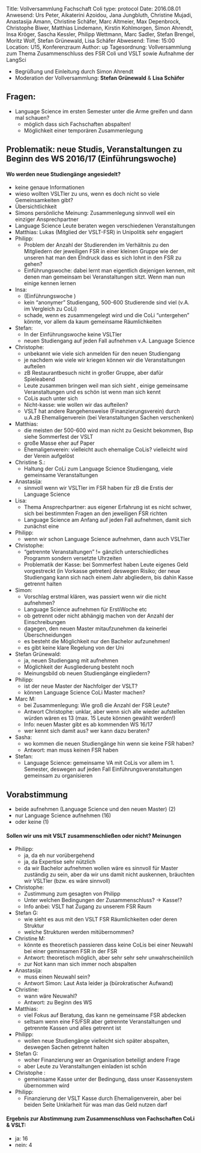 Title: Vollversammlung Fachschaft Coli
type: protocol
Date: 2016.08.01
Anwesend: Urs Peter, Aikaterini Azoidou, Jana Jungbluth, Christine Mujadi, Anastasija Amann, Christine Schäfer, Marc Altmeier, Max Depenbrock, Christophe Biwer, Matthias Lindemann, Kirstin Kohlmorgen, Simon Ahrendt, Insa Kröger, Sascha Kessler, Philipp Wettmann, Marc Sadler, Stefan Brengel, Moritz Wolf, Stefan Grünewald, Lisa Schäfer
Abwesend: 
Time: 15:00
Location: U15, Konferenzraum
Author: up
Tagesordnung: Vollversammlung zum Thema Zusammenschluss des FSR Coli und VSLT sowie Aufnahme der LangSci

- Begrüßung und Einleitung durch Simon Ahrendt
- Moderation der Vollversammlung: **Stefan Grünewald** & **Lisa Schäfer**

## Fragen:
- Language Science im ersten Semester unter die Arme greifen und dann mal schauen?
	- möglich dass sich Fachschaften abspalten!
	- Möglichkeit einer temporären Zusammenlegung

## Problematik: neue Studis, Veranstaltungen zu Beginn des WS 2016/17 (Einführungswoche)

#### Wo werden neue Studiengänge angesiedelt?
- keine genaue Informationen
- wieso wollten VSLTler zu uns, wenn es doch nicht so viele Gemeinsamkeiten gibt?
- Übersichtlichkeit
- Simons persönliche Meinung: Zusammenlegung sinnvoll weil ein einziger Ansprechpartner
- Language Science Leute beraten wegen verschiedenen Veranstaltungen
- Matthias: Lukas (Mitglied der VSLT-FSR) in Unipolitik sehr engagiert
- Philipp:
	- Problem der Anzahl der Studierenden im Verhältnis zu den Mitgliedern der jeweiligen FSR
in einer kleinen Gruppe wie der unseren hat man den EIndruck dass es sich lohnt in den FSR zu gehen?
	- Einführungswoche: dabei lernt man eigentlich diejenigen kennen, mit denen man gemeinsam bei Veranstaltungen sitzt. Wenn man nun einige kennen lernen
- Insa:
	- (Einführungswoche )
	- kein “anonymer” Studiengang, 500-600 Studierende sind viel (v.A. im Vergleich zu CoLi)
	- schade, wenn es zusammengelegt wird und die CoLi “untergehen” könnte, vor allem da kaum gemeinsame Räumlichkeiten
- Stefan:
	- In der Einführungswoche keine VSLTler
	- neuen Studiengang auf jeden Fall aufnehmen v.A. Language Science
- Christophe:
	- unbekannt wie viele sich anmelden für den neuen Studiengang
	- je nachdem wie viele wir kriegen können wir die Veranstaltungen aufteilen
	- zB Restaurantbesuch nicht in großer Gruppe, aber dafür Spieleabend
	- Leute zusammen bringen weil man sich sieht , einige gemeinsame Veranstaltungen und es schön ist wenn man sich kennt
	- CoLis auch unter sich
	- Nicht-kasse: wie wollen wir das aufteilen?
	- VSLT hat andere Rangehensweise (Finanzierungsverein) durch u.A.zB Ehemaligenverein (bei Veranstaltungen Sachen verschenken)
- Matthias:
	- die meisten der 500-600 wird man nicht zu Gesicht bekommen, Bsp siehe Sommerfest der VSLT
	- große Masse eher auf Paper
	- Ehemaligenverein: vielleicht auch ehemalige CoLis? vielleicht wird der Verein aufgelöst
- Christine S.:
	- Haltung der CoLi zum Language Science Studiengang, viele gemeinsame Veranstaltungen
- Anastasija:
	- sinnvoll wenn wir VSLTler im FSR haben für zB die Erstis der Language Science
- Lisa:
	- Thema Ansprechpartner: aus eigener Erfahrung ist es nicht schwer, sich bei bestimmten Fragen an den jeweiligen FSR richten
	- Language Science am Anfang auf jeden Fall aufnehmen, damit sich zunächst eine
- Philipp:
	- wenn wir schon Language Science aufnehmen, dann auch VSLTler
- Christophe:
	- “getrennte Veranstaltungen” != gänzlich unterschiedliches Programm sondern versetzte Uhrzeiten
	- Problematik der Kasse: bei Sommerfest haben Leute eigenes Geld vorgestreckt (in Vorkasse getreten) deswegen Risiko; der neue Studiengang kann sich nach einem Jahr abgliedern, bis dahin Kasse getrennt halten
- Simon:
	- Vorschlag erstmal klären, was passiert wenn wir die nicht aufnehmen?
	- Language Science aufnehmen für ErstiWoche etc
	- ob getrennt oder nicht abhängig machen von der Anzahl der Einschreibungen
	- dagegen, den neuen Master mitaufzunehmen da keinerlei Überschneidungen
	- es besteht die Möglichkeit nur den Bachelor aufzunehmen!
	- es gibt keine klare Regelung von der Uni
- Stefan Grünewald:
	- ja, neuen Studiengang mit aufnehmen
	- Möglichkeit der Ausgliederung besteht noch
	- Meinungsbild ob neuen Studiengänge eingliedern?
- Philipp:
	- ist der neue Master der Nachfolger der VSLT?
	- können Language Science CoLi Master machen?
- Marc M:
	- bei Zusammenlegung: Wie groß die Anzahl der FSR Leute?
	- Antwort Christophe: unklar, aber wenn sich alle wieder aufstellen würden wären es 13 (max. 15 Leute können gewählt werden!)
	- Info: neuen Master gibt es ab kommenden WS 16/17
	- wer kennt sich damit aus? wer kann dazu beraten?
- Sasha:
	- wo kommen die neuen Studiengänge hin wenn sie keine FSR haben?
	-	Antwort: man muss keinen FSR haben
- Stefan:
	- Language Science: gemeinsame VA mit CoLis vor allem im 1. Semester, deswegen auf jeden Fall Einführungsveranstaltungen gemeinsam zu organisieren

## Vorabstimmung
- beide aufnehmen (Language Science und den neuen Master) (2)
- nur Language Science aufnehmen (16)
- oder keine (1)

#### Sollen wir uns mit VSLT zusammenschließen oder nicht? Meinungen
- Philipp:
	- ja, da eh nur vorübergehend
	- ja, da Expertise sehr nützlich
	- da wir Bachelor aufnehmen wollen wäre es sinnvoll für Master zuständig zu sein, aber da wir uns damit nicht auskennen, bräuchten wir VSLTler (bzw. es wäre sinnvoll)
- Christophe:
	- Zustimmung zum gesagten von Philipp
	- Unter welchen Bedingungen der Zusammenschluss? -> Kasse!?
	- Info anbei: VSLT hat Zugang zu unserem FSR Raum
- Stefan G:
	- wie sieht es aus mit den VSLT FSR Räumlichkeiten oder deren Struktur
	- welche Strukturen werden mitübernommen?
- Christine M:
	- könnte es theoretisch passieren dass keine CoLis bei einer Neuwahl bei einer geminsamen FSR in der FSR
	- Antwort: theoretisch möglich, aber sehr sehr sehr unwahrscheinlilch
	- zur Not kann man sich immer noch abspalten
- Anastasija:
	- muss einen Neuwahl sein?
	- Antwort Simon: Laut Asta leider ja (bürokratischer Aufwand)
- Christine:
	- wann wäre Neuwahl?
	- Antwort: zu Beginn des WS
- Matthias:
	- viel Fokus auf Beratung, das kann ne gemeinsame FSR abdecken
	- seltsam wenn eine FS/FSR aber getrennte Veranstaltungen  und getrennte Kassen und alles getrennt ist
- Philipp:
	- wollen neue Studiengänge vielleicht sich später abspalten, deswegen Sachen getrennt halten
- Stefan G:
	- woher Finanzierung wer an Organisation beteiligt andere Frage
	- aber Leute zu Veranstaltungen einladen ist schön
- Christophe :
	- gemeinsame Kasse unter der Bedingung, dass unser Kassensystem übernommen wird
- Philipp:
	- Finanzierung der VSLT Kasse durch Ehemaligenverein, aber bei beiden Seite Unklarheit für was man das Geld nutzen darf

#### Ergebnis zur Abstimmung zum Zusammenschluss von Fachschaften CoLi & VSLT:
- ja: 16
- nein: 4
